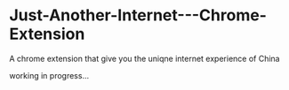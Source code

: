 # Just-Another-Internet---Chrome-Extension
<p>A chrome extension that give you the uniqne internet experience of China</p>
<p>working in progress...</p>
